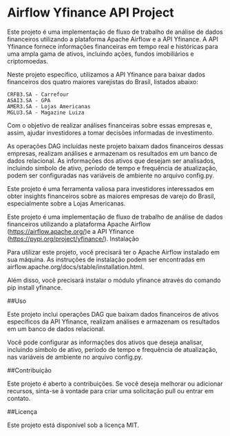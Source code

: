 # Airflow Yfinance API Project

Este projeto é uma implementação de fluxo de trabalho de análise de dados financeiros utilizando a plataforma Apache Airflow e a API Yfinance. A API Yfinance fornece informações financeiras em tempo real e históricas para uma ampla gama de ativos, incluindo ações, fundos imobiliários e criptomoedas.

Neste projeto específico, utilizamos a API Yfinance para baixar dados financeiros dos quatro maiores varejistas do Brasil, listados abaixo:

    CRFB3.SA - Carrefour
    ASAI3.SA - GPA
    AMER3.SA - Lojas Americanas
    MGLU3.SA - Magazine Luiza

Com o objetivo de realizar análises financeiras sobre essas empresas e, assim, ajudar investidores a tomar decisões informadas de investimento.

As operações DAG incluídas neste projeto baixam dados financeiros dessas empresas, realizam análises e armazenam os resultados em um banco de dados relacional. As informações dos ativos que desejam ser analisados, incluindo símbolo de ativo, período de tempo e frequência de atualização, podem ser configuradas nas variáveis de ambiente no arquivo config.py.

Este projeto é uma ferramenta valiosa para investidores interessados em obter insights financeiros sobre as maiores empresas de varejo do Brasil, especialmente sobre a Lojas Americanas.

Este projeto é uma implementação de fluxo de trabalho de análise de dados financeiros utilizando a plataforma Apache Airflow (https://airflow.apache.org/)e a API Yfinance (https://pypi.org/project/yfinance/).
Instalação

Para utilizar este projeto, você precisará ter o Apache Airflow instalado em sua máquina. As instruções de instalação podem ser encontradas em airflow.apache.org/docs/stable/installation.html.

Além disso, você precisará instalar o módulo yfinance através do comando pip install yfinance.

##Uso

Este projeto inclui operações DAG que baixam dados financeiros de ativos específicos da API Yfinance, realizam análises e armazenam os resultados em um banco de dados relacional.

Você pode configurar as informações dos ativos que deseja analisar, incluindo símbolo de ativo, período de tempo e frequência de atualização, nas variáveis de ambiente no arquivo config.py.

##Contribuição

Este projeto é aberto a contribuições. Se você deseja melhorar ou adicionar recursos, sinta-se à vontade para criar uma solicitação pull ou entrar em contato.

##Licença

Este projeto está disponível sob a licença MIT.
